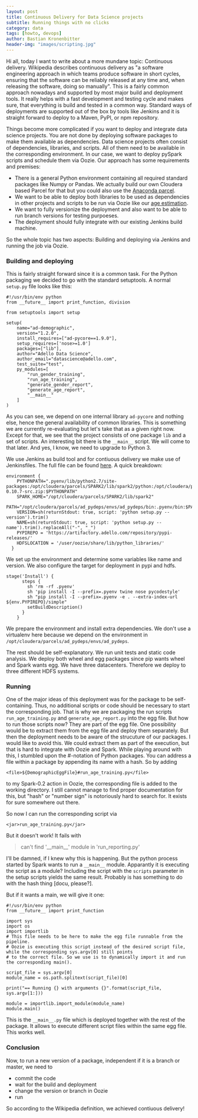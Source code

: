 ```yaml
---
layout: post
title: Continuous Delivery for Data Science projects
subtitle: Running things with no clicks
category: data
tags: [howto, devops]
author: Bastian Kronenbitter
header-img: "images/scripting.jpg"
---
```


Hi all, today I want to write about a more mundane topic: Continuous delivery. Wikipedia describes continuous delivery as "a software engineering approach in which teams produce software in short cycles, ensuring that the software can be reliably released at any time and, when releasing the software, doing so manually". This is a fairly common approach nowadays and supported by most major build and deployment tools. It really helps with a fast development and testing cycle and makes sure, that everything is build and tested in a common way.
Standard ways of deployments are supported out of the box by tools like Jenkins and it is straight forward to deploy to a Maven, PyPI, or npm repository.

Things become more complicated if you want to deploy and integrate data science projects. You are not done by deploying software packages to make them available as dependencies. Data science projects often consist of dependencies, libraries, and scripts. All of them need to be available in the corresponding environment.
In our case, we want to deploy pySpark scripts and schedule them via Oozie.
Our approach has some requirements and premises:
- There is a general Python environment containing all required standard packages like Numpy or Pandas. We actually build our own Cloudera based Parcel for that but you could also use the [Anaconda parcel](https://www.cloudera.com/downloads/partner/anaconda.html).
- We want to be able to deploy both libraries to be used as dependencies in other projects and scripts to be run via Oozie like our [age estimation](https://adello.github.io/Age-Targeting-Part1/).
- We want to fully versionize the deployment and also want to be able to run branch versions for testing purpoeses.
- The deployment should fully integrate with our existing Jenkins build machine.

So the whole topic has two aspects: Building and deploying via Jenkins and running the job via Oozie.

### Building and deploying

This is fairly straight forward since it is a common task. For the Python packaging we decided to go with the standard setuptools. A normal `setup.py` file looks like this:

```
#!/usr/bin/env python
from __future__ import print_function, division

from setuptools import setup

setup(
    name="ad-demographic",
    version="1.2.0",
    install_requires=["ad-pycore==1.9.0"],
    setup_requires=['nose>=1.0']
    packages=["lib"],
    author="Adello Data Science",
    author_email="datascience@adello.com",
    test_suite="test",
    py_modules=[
        "run_gender_training",
        "run_age_training",
        "generate_gender_report",
        "generate_age_report",
        "__main__"
    ]
)
```

As you can see, we depend on one internal library `ad-pycore` and nothing else, hence the general availability of common libraries. This is something we are currently re-evaluating but let's take that as a given right now. Except for that, we see that the project consists of one package `lib` and a set of scripts. An interesting bit there is the `__main__` script. We will come to that later. And yes, I know, we need to upgrade to Python 3.

We use Jenkins as build tool and for contiuous delivery we make use of Jenkinsfiles. The full file can be found [here](https://github.com/adello/adello.github.io/blob/master/_opensourced_code/_deployment_scripts/Jenkinsfile).
A quick breakdown:
```
environment {
    PYTHONPATH=".pyenv/lib/python2.7/site-packages:/opt/cloudera/parcels/SPARK2/lib/spark2/python:/opt/cloudera/parcels/SPARK2/lib/spark2/python/lib/py4j-0.10.7-src.zip:$PYTHONPATH"
    SPARK_HOME="/opt/cloudera/parcels/SPARK2/lib/spark2"
    PATH="/opt/cloudera/parcels/ad_pydeps/envs/ad_pydeps/bin:.pyenv/bin:$PATH"
    VERSION=sh(returnStdout: true, script: 'python setup.py --version').trim()
    NAME=sh(returnStdout: true, script: 'python setup.py --name').trim().replaceAll("-", "_")
    PYPIREPO = 'https://artifactory.adello.com/repository/pypi-releases/'
    HDFSLOCATION = '/user/oozie/share/lib/python_libraries/'
  }
```
We set up the environment and determine some variables like name and version. We also configure the target for deployment in pypi and hdfs.

```
stage('Install') {
      steps {
        sh 'rm -rf .pyenv'
        sh 'pip install -I --prefix=.pyenv twine nose pycodestyle'
        sh "pip install -I --prefix=.pyenv -e . --extra-index-url ${env.PYPIREPO}/simple"
        setBuildDescription()
      }
    }
```
We prepare the environment and install extra dependencies. We don't use a virtualenv here because we depend on the environment in `/opt/cloudera/parcels/ad_pydeps/envs/ad_pydeps`.

The rest should be self-explanatory. We run unit tests and static code analysis. We deploy both wheel and egg packages since pip wants wheel and Spark wants egg. We have three datacenters. Therefore we deploy to three different HDFS systems.

### Running

One of the major ideas of this deployment was for the package to be self-containing. Thus, no additional scripts or code should be necessary to start the corresponding job. That is why we are packaging the run scripts `run_age_training.py` and `generate_age_report.py` into the egg file.
But how to run those scripts now? They are part of the egg file. One possibility would be to extract them from the egg file and deploy them separately. But then the deployment needs to be aware of the strucuture of our packages. I would like to avoid this.
We could extract them as part of the execution, but that is hard to integrate with Oozie and Spark. While playing around with this, I stumbled upon the #-notation of Python packages. You can address a file within a package by appending its name with a hash. So by adding
```
<file>${DemographicEggFile}#run_age_training.py</file>
```
to my Spark-0.2 action in Oozie, the corresponding file is added to the working directory. I still cannot manage to find proper documentation for this, but "hash" or "number sign" is notoriously hard to search for. It exists for sure somewhere out there.

So now I can run the corresponding script via
```
<jar>run_age_training.py</jar>
```
But it doesn't work! It fails with
>  can't find '\_\_main__' module in 'run_reporting.py'

I'll be damned, if I knew why this is happening. But the python process started by Spark wants to run a `__main__` module. Apparantly it is executing the script as a module? Including the script with the `scripts` parameter in the setup scripts yields the same result. Probably is has something to do with the hash thing \[docu, please?\].

But if it wants a main, we will give it one:
```
#!/usr/bin/env python
from __future__ import print_function

import sys
import os
import importlib
# This file needs to be here to make the egg file runnable from the pipeline.
# Oozie is executing this script instead of the desired script file, while the corresponding sys.argv[0] still points
# to the correct file. So we use is to dynamically import it and run the corresponding main().

script_file = sys.argv[0]
module_name = os.path.splitext(script_file)[0]

print("== Running {} with arguments {}".format(script_file, sys.argv[1:]))

module = importlib.import_module(module_name)
module.main()
```
This is the `__main__.py` file which is deployed together with the rest of the package. It allows to execute different script files within the same egg file. This works well.

### Conclusion

Now, to run a new version of a package, independent if it is a branch or master, we need to
- commit the code
- wait for the build and deployment
- change the version or branch in Oozie
- run

So according to the Wikipedia definition, we achieved contiuous delivery!
